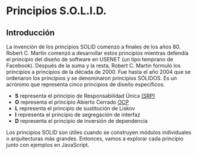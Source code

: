 # Principios S.O.L.I.D.

## Introducción

La invención de los principios SOLID comenzó a finales de los años 80. Robert C. Martin comenzó a desarrollar estos principios mientras defendía el principio del diseño de software en USENET (un tipo temprano de Facebook). Después de la suma y la resta, Robert C. Martin formuló los principios a principios de la década de 2000. Fue hasta el año 2004 que se ordenaron los principios y se denominaron principios SÓLIDOS. Es un acrónimo que representa cinco principios de diseño específicos.

- **S** representa el principio de Responsabilidad Única [(SRP)](https://github.com/VictorHugoAguilar/javascript-design-patterns/blob/main/solid/SRP.md)	
- **O** representa el principio Abierto Cerrado [OCP](https://github.com/VictorHugoAguilar/javascript-design-patterns/blob/main/solid/OCP.md)
- **L** representa el principio de sustitución de Liskov
- **I** representa el principio de segregación de interfaz
- **D** representa el principio de inversión de dependencia

Los principios SOLID son útiles cuando se construyen módulos individuales o arquitecturas más grandes. Entonces, vamos a explorar cada principio junto con ejemplos en JavaScript.
